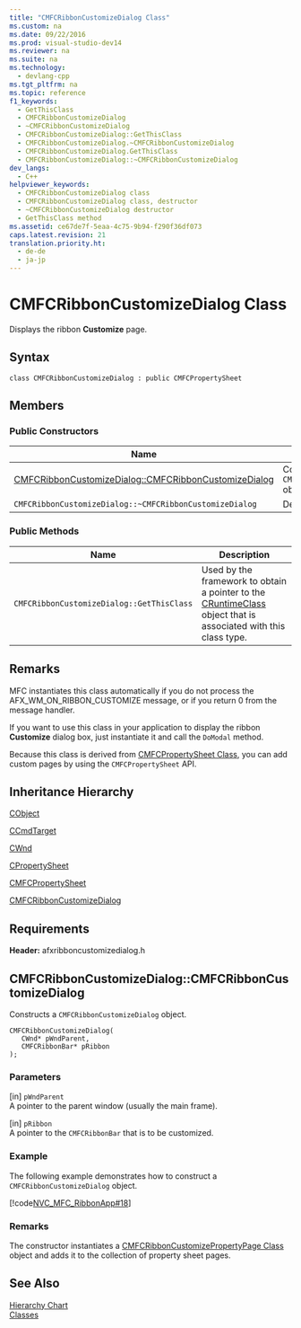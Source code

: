 ```yaml
---
title: "CMFCRibbonCustomizeDialog Class"
ms.custom: na
ms.date: 09/22/2016
ms.prod: visual-studio-dev14
ms.reviewer: na
ms.suite: na
ms.technology: 
  - devlang-cpp
ms.tgt_pltfrm: na
ms.topic: reference
f1_keywords: 
  - GetThisClass
  - CMFCRibbonCustomizeDialog
  - ~CMFCRibbonCustomizeDialog
  - CMFCRibbonCustomizeDialog::GetThisClass
  - CMFCRibbonCustomizeDialog.~CMFCRibbonCustomizeDialog
  - CMFCRibbonCustomizeDialog.GetThisClass
  - CMFCRibbonCustomizeDialog::~CMFCRibbonCustomizeDialog
dev_langs: 
  - C++
helpviewer_keywords: 
  - CMFCRibbonCustomizeDialog class
  - CMFCRibbonCustomizeDialog class, destructor
  - ~CMFCRibbonCustomizeDialog destructor
  - GetThisClass method
ms.assetid: ce67de7f-5eaa-4c75-9b94-f290f36df073
caps.latest.revision: 21
translation.priority.ht: 
  - de-de
  - ja-jp
---
```

# CMFCRibbonCustomizeDialog Class
Displays the ribbon **Customize** page.  
  
## Syntax  
  
```  
class CMFCRibbonCustomizeDialog : public CMFCPropertySheet  
```  
  
## Members  
  
### Public Constructors  
  
|Name|Description|  
|----------|-----------------|  
|[CMFCRibbonCustomizeDialog::CMFCRibbonCustomizeDialog](#cmfcribboncustomizedialog__cmfcribboncustomizedialog)|Constructs a `CMFCRibbonCustomizeDialog` object.|  
|`CMFCRibbonCustomizeDialog::~CMFCRibbonCustomizeDialog`|Destructor.|  
  
### Public Methods  
  
|Name|Description|  
|----------|-----------------|  
|`CMFCRibbonCustomizeDialog::GetThisClass`|Used by the framework to obtain a pointer to the [CRuntimeClass](../vs140/cruntimeclass-structure.md) object that is associated with this class type.|  
  
## Remarks  
 MFC instantiates this class automatically if you do not process the AFX_WM_ON_RIBBON_CUSTOMIZE message, or if you return 0 from the message handler.  
  
 If you want to use this class in your application to display the ribbon **Customize** dialog box, just instantiate it and call the `DoModal` method.  
  
 Because this class is derived from [CMFCPropertySheet Class](../vs140/cmfcpropertysheet-class.md), you can add custom pages by using the `CMFCPropertySheet` API.  
  
## Inheritance Hierarchy  
 [CObject](../vs140/cobject-class.md)  
  
 [CCmdTarget](../vs140/ccmdtarget-class.md)  
  
 [CWnd](../vs140/cwnd-class.md)  
  
 [CPropertySheet](../vs140/cpropertysheet-class.md)  
  
 [CMFCPropertySheet](../vs140/cmfcpropertysheet-class.md)  
  
 [CMFCRibbonCustomizeDialog](../vs140/cmfcribboncustomizedialog-class.md)  
  
## Requirements  
 **Header:** afxribboncustomizedialog.h  
  
##  <a name="cmfcribboncustomizedialog__cmfcribboncustomizedialog"></a>  CMFCRibbonCustomizeDialog::CMFCRibbonCustomizeDialog  
 Constructs a `CMFCRibbonCustomizeDialog` object.  
  
```  
CMFCRibbonCustomizeDialog(  
   CWnd* pWndParent,  
   CMFCRibbonBar* pRibbon  
);  
```  
  
### Parameters  
 [in] `pWndParent`  
 A pointer to the parent window (usually the main frame).  
  
 [in] `pRibbon`  
 A pointer to the `CMFCRibbonBar` that is to be customized.  
  
### Example  
 The following example demonstrates how to construct a `CMFCRibbonCustomizeDialog` object.  
  
 [!code[NVC_MFC_RibbonApp#18](../vs140/codesnippet/CPP/cmfcribboncustomizedialog-class_1.cpp)]
  
  
### Remarks  
 The constructor instantiates a [CMFCRibbonCustomizePropertyPage Class](../vs140/cmfcribboncustomizepropertypage-class.md) object and adds it to the collection of property sheet pages.  
  
## See Also  
 [Hierarchy Chart](../vs140/hierarchy-chart.md)   
 [Classes](../vs140/mfc-classes.md)